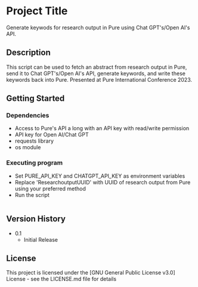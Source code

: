 # Project Title

Generate keywods for research output in Pure using Chat GPT's/Open AI's API.

## Description

This script can be used to fetch an abstract from research output in Pure, send it to Chat GPT's/Open AI's API, generate keywords, and write these keywords back into Pure. Presented at Pure International Conference 2023. 

## Getting Started

### Dependencies

* Access to Pure's API a long with an API key with read/write permission
* API key for Open AI/Chat GPT
* requests library
* os module


### Executing program

* Set PURE_API_KEY and CHATGPT_API_KEY as environment variables
* Replace 'ResearchoutputUUID' with UUID of research output from Pure using your preferred method
* Run the script 
```
```


## Version History

* 0.1
    * Initial Release

## License

This project is licensed under the [GNU General Public License v3.0] License - see the LICENSE.md file for details
